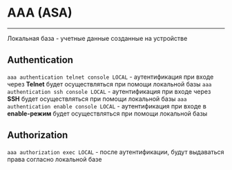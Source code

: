# AAA (ASA)

---

Локальная база - учетные данные созданные на устройстве

## Authentication

`aaa authentication telnet console LOCAL` - аутентификация при входе через **Telnet** будет осуществляться при помощи локальной базы
`aaa authentication ssh console LOCAL` - аутентификация при входе через **SSH** будет осуществляться при помощи локальной базы
`aaa authentication enable console LOCAL` - аутентификация при входе в **enable-режим** будет осуществляться при помощи локальной базы

## Authorization

`aaa authorization exec LOCAL` - после аутентификации, будут выдаваться права согласно локальной базе